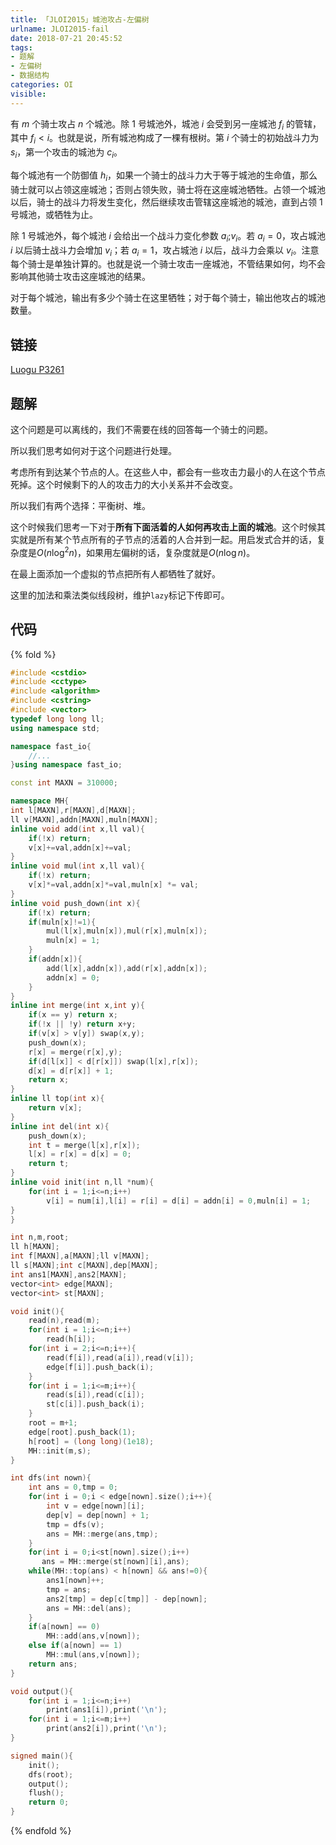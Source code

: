 ```yaml
---
title: 「JLOI2015」城池攻占-左偏树
urlname: JLOI2015-fail
date: 2018-07-21 20:45:52
tags:
- 题解
- 左偏树
- 数据结构
categories: OI 
visible:
---
```


有 $m$ 个骑士攻占 $n$ 个城池。除 $1$ 号城池外，城池 $i$ 会受到另一座城池 $f_i$ 的管辖，其中 $f_i < i$。也就是说，所有城池构成了一棵有根树。第 $i$ 个骑士的初始战斗力为 $s_i$，第一个攻击的城池为 $c_i$。

每个城池有一个防御值 $h_i$，如果一个骑士的战斗力大于等于城池的生命值，那么骑士就可以占领这座城池；否则占领失败，骑士将在这座城池牺牲。占领一个城池以后，骑士的战斗力将发生变化，然后继续攻击管辖这座城池的城池，直到占领 $1$ 号城池，或牺牲为止。

除 $1$ 号城池外，每个城池 $i$ 会给出一个战斗力变化参数 $a_i$;$v_i$。若 $a_i = 0$，攻占城池 $i$ 以后骑士战斗力会增加 $v_i$；若 $a_i = 1$，攻占城池 $i$ 以后，战斗力会乘以 $v_i$。注意每个骑士是单独计算的。也就是说一个骑士攻击一座城池，不管结果如何，均不会影响其他骑士攻击这座城池的结果。

对于每个城池，输出有多少个骑士在这里牺牲；对于每个骑士，输出他攻占的城池数量。

<!-- more -->

## 链接

[Luogu P3261](https://www.luogu.org/problemnew/show/P3261)

## 题解

这个问题是可以离线的，我们不需要在线的回答每一个骑士的问题。

所以我们思考如何对于这个问题进行处理。

考虑所有到达某个节点的人。在这些人中，都会有一些攻击力最小的人在这个节点死掉。这个时候剩下的人的攻击力的大小关系并不会改变。

所以我们有两个选择：平衡树、堆。

这个时候我们思考一下对于**所有下面活着的人如何再攻击上面的城池**。这个时候其实就是所有某个节点所有的子节点的活着的人合并到一起。用启发式合并的话，复杂度是$O(n \log^2 n)$，如果用左偏树的话，复杂度就是$O(n \log n)$。

在最上面添加一个虚拟的节点把所有人都牺牲了就好。

这里的加法和乘法类似线段树，维护`lazy`标记下传即可。

## 代码

{% fold %}
```cpp
#include <cstdio>
#include <cctype>
#include <algorithm>
#include <cstring>
#include <vector>
typedef long long ll;
using namespace std;

namespace fast_io{
	//...
}using namespace fast_io;

const int MAXN = 310000;

namespace MH{
int l[MAXN],r[MAXN],d[MAXN];
ll v[MAXN],addn[MAXN],muln[MAXN];
inline void add(int x,ll val){
    if(!x) return;
    v[x]+=val,addn[x]+=val;
}
inline void mul(int x,ll val){
    if(!x) return;
    v[x]*=val,addn[x]*=val,muln[x] *= val;
}
inline void push_down(int x){
    if(!x) return;
    if(muln[x]!=1){
        mul(l[x],muln[x]),mul(r[x],muln[x]);
        muln[x] = 1;
    }
    if(addn[x]){
        add(l[x],addn[x]),add(r[x],addn[x]);
        addn[x] = 0;
    }
}
inline int merge(int x,int y){
    if(x == y) return x;
    if(!x || !y) return x+y;
    if(v[x] > v[y]) swap(x,y);
    push_down(x);
    r[x] = merge(r[x],y);
    if(d[l[x]] < d[r[x]]) swap(l[x],r[x]);
    d[x] = d[r[x]] + 1;
    return x;
}
inline ll top(int x){
    return v[x];
}
inline int del(int x){
    push_down(x);
    int t = merge(l[x],r[x]);
    l[x] = r[x] = d[x] = 0;
    return t;
}
inline void init(int n,ll *num){
    for(int i = 1;i<=n;i++)
        v[i] = num[i],l[i] = r[i] = d[i] = addn[i] = 0,muln[i] = 1;
}
}

int n,m,root;
ll h[MAXN];
int f[MAXN],a[MAXN];ll v[MAXN];
ll s[MAXN];int c[MAXN],dep[MAXN];
int ans1[MAXN],ans2[MAXN];
vector<int> edge[MAXN];
vector<int> st[MAXN];

void init(){
    read(n),read(m);
    for(int i = 1;i<=n;i++)
        read(h[i]);
    for(int i = 2;i<=n;i++){
        read(f[i]),read(a[i]),read(v[i]);
        edge[f[i]].push_back(i);
    }
    for(int i = 1;i<=m;i++){
        read(s[i]),read(c[i]);
        st[c[i]].push_back(i);
    }
    root = m+1;
    edge[root].push_back(1);
    h[root] = (long long)(1e18);
    MH::init(m,s);
}

int dfs(int nown){
    int ans = 0,tmp = 0;
    for(int i = 0;i < edge[nown].size();i++){
        int v = edge[nown][i];
        dep[v] = dep[nown] + 1;
        tmp = dfs(v);
        ans = MH::merge(ans,tmp);
    }
    for(int i = 0;i<st[nown].size();i++)
       ans = MH::merge(st[nown][i],ans);
    while(MH::top(ans) < h[nown] && ans!=0){
        ans1[nown]++;
        tmp = ans;
        ans2[tmp] = dep[c[tmp]] - dep[nown];
        ans = MH::del(ans);
    }
    if(a[nown] == 0)
        MH::add(ans,v[nown]);
    else if(a[nown] == 1)
        MH::mul(ans,v[nown]);
    return ans;
}

void output(){
    for(int i = 1;i<=n;i++)
        print(ans1[i]),print('\n');
    for(int i = 1;i<=m;i++)
        print(ans2[i]),print('\n');
}

signed main(){
    init();
    dfs(root);
    output();
    flush();
    return 0;
}
```
{% endfold %}